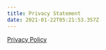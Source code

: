```yaml
---
title: Privacy Statement
date: 2021-01-22T05:21:53.357Z
---
```

<a href="https://www.iubenda.com/privacy-policy/40138975" class="iubenda-white iubenda-embed" title="Privacy Policy ">Privacy Policy</a><script type="text/javascript">(function (w,d) {var loader = function () {var s = d.createElement("script"), tag = d.getElementsByTagName("script")[0]; s.src="https://cdn.iubenda.com/iubenda.js"; tag.parentNode.insertBefore(s,tag);}; if(w.addEventListener){w.addEventListener("load", loader, false);}else if(w.attachEvent){w.attachEvent("onload", loader);}else{w.onload = loader;}})(window, document);</script>